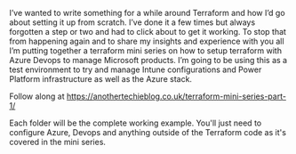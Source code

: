 I’ve wanted to write something for a while around Terraform and how I’d go about setting it up from scratch. I’ve done it a few times but always forgotten a step or two and had to click about to get it working. To stop that from happening again and to share my insights and experience with you all I’m putting together a terraform mini series on how to setup terraform with Azure Devops to manage Microsoft products. I’m going to be using this as a test environment to try and manage Intune configurations and Power Platform infrastructure as well as the Azure stack.

Follow along at https://anothertechieblog.co.uk/terraform-mini-series-part-1/

Each folder will be the complete working example. You'll just need to configure Azure, Devops and anything outside of the Terraform code as it's covered in the mini series. 